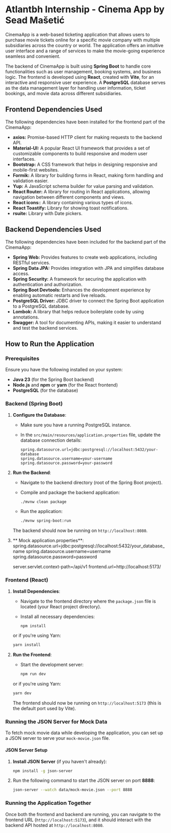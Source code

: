 # Atlantbh Internship - Cinema App by Sead Mašetić

CinemaApp is a web-based ticketing application that allows users to purchase movie tickets online for a specific movie company with multiple subsidiaries across the country or world. The application offers an intuitive user interface and a range of services to make the movie-going experience seamless and convenient.

The backend of CinemaApp is built using **Spring Boot** to handle core functionalities such as user management, booking systems, and business logic. The frontend is developed using **React**, created with **Vite**, for an interactive and responsive user experience. A **PostgreSQL** database serves as the data management layer for handling user information, ticket bookings, and movie data across different subsidiaries.

## Frontend Dependencies Used

The following dependencies have been installed for the frontend part of the CinemaApp:

- **axios:** Promise-based HTTP client for making requests to the backend API.
- **Material-UI:** A popular React UI framework that provides a set of customizable components to build responsive and modern user interfaces.
- **Bootstrap:** A CSS framework that helps in designing responsive and mobile-first websites.
- **Formik:** A library for building forms in React, making form handling and validation easier.
- **Yup:** A JavaScript schema builder for value parsing and validation.
- **React Router:** A library for routing in React applications, allowing navigation between different components and views.
- **React icons:**: A library containing various types of icons.
- **React Toastify:** Library for showing toast notifications.
- **rsuite:** Library with Date pickers.

## Backend Dependencies Used

The following dependencies have been included for the backend part of the CinemaApp:

- **Spring Web:** Provides features to create web applications, including RESTful services.
- **Spring Data JPA:** Provides integration with JPA and simplifies database access.
- **Spring Security:** A framework for securing the application with authentication and authorization.
- **Spring Boot Devtools:** Enhances the development experience by enabling automatic restarts and live reloads.
- **PostgreSQL Driver:** JDBC driver to connect the Spring Boot application to a PostgreSQL database.
- **Lombok:** A library that helps reduce boilerplate code by using annotations.
- **Swagger:** A tool for documenting APIs, making it easier to understand and test the backend services.

## How to Run the Application

### Prerequisites

Ensure you have the following installed on your system:
- **Java 23** (for the Spring Boot backend)
- **Node.js** and **npm** or **yarn** (for the React frontend)
- **PostgreSQL** (for the database)

### Backend (Spring Boot)

1. **Configure the Database**:
   - Make sure you have a running PostgreSQL instance.
   - In the `src/main/resources/application.properties` file, update the database connection details:
   
     ```properties
     spring.datasource.url=jdbc:postgresql://localhost:5432/your-database
     spring.datasource.username=your-username
     spring.datasource.password=your-password
     ```

2. **Run the Backend**:
   - Navigate to the backend directory (root of the Spring Boot project).
   - Compile and package the backend application:
   
     ```bash
     ./mvnw clean package
     ```

   - Run the application:
   
     ```bash
     ./mvnw spring-boot:run
     ```

   The backend should now be running on `http://localhost:8080`.

3. ** Mock application.properties**:
   	spring.datasource.url=jdbc:postgresql://localhost:5432/your_database_name
   	spring.datasource.username=username
	spring.datasource.password=password

	server.servlet.context-path=/api/v1
	frontend.url=http://localhost:5173/

### Frontend (React)

1. **Install Dependencies**:
   - Navigate to the frontend directory where the `package.json` file is located (your React project directory).
   - Install all necessary dependencies:

     ```bash
     npm install
     ```

   or if you're using Yarn:

     ```bash
     yarn install
     ```

2. **Run the Frontend**:
   - Start the development server:

     ```bash
     npm run dev
     ```

   or if you're using Yarn:

     ```bash
     yarn dev
     ```

   The frontend should now be running on `http://localhost:5173` (this is the default port used by Vite).

### Running the JSON Server for Mock Data
To fetch mock movie data while developing the application, you can set up a JSON server to serve your `mock-movie.json` file.
#### JSON Server Setup
1. **Install JSON Server** (if you haven't already):
   ```bash
   npm install -g json-server
2. Run the following command to start the JSON server on port **8888**:
   ```bash
   json-server --watch data/mock-movie.json --port 8888

### Running the Application Together

Once both the frontend and backend are running, you can navigate to the frontend URL (`http://localhost:5173`), and it should interact with the backend API hosted at `http://localhost:8080`.
